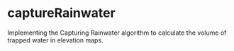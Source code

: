 # captureRainwater

Implementing the Capturing Rainwater algorithm to calculate the volume of trapped water in elevation maps.
